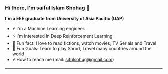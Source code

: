 ### Hi there, I'm saiful Islam Shohag 👋

**I'm a EEE graduate from University of Asia Pacific (UAP)**
- ⚡  I'm a Machine Learning engineer.
- ⚡  I'm interested in Deep Reinforcement Learning
- 👯 Fun fact: I love to read fictions, watch movies, TV Serials and Travel
- 🥅 Fun Goals: Learn to play Sarod, Travel many countries around the world
- ⚡ How to reach me (mail: sifulsohug@gmail.com)

---
